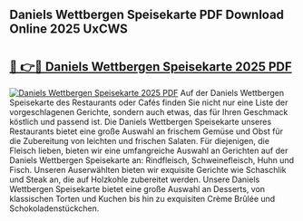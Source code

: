 ## Daniels Wettbergen Speisekarte PDF Download Online 2025 UxCWS

# <h2><a href="http://gcb4su.nevu.top/?p=Daniels+Wettbergen+Speisekarte">🔗 👉🔴 Daniels Wettbergen Speisekarte 2025 PDF</a></h2>

[![Daniels Wettbergen Speisekarte 2025 PDF](https://i.imgur.com/dBaPXMq.png)](http://gcb4su.nevu.top/?p=Daniels+Wettbergen+Speisekarte)
Auf der Daniels Wettbergen Speisekarte des Restaurants oder Cafés finden Sie nicht nur eine Liste der vorgeschlagenen Gerichte, sondern auch etwas, das für Ihren Geschmack köstlich und passend ist. Die Daniels Wettbergen Speisekarte unseres Restaurants bietet eine große Auswahl an frischem Gemüse und Obst für die Zubereitung von leichten und frischen Salaten. Für diejenigen, die Fleisch lieben, bieten wir eine umfangreiche Auswahl an Gerichten auf der Daniels Wettbergen Speisekarte an: Rindfleisch, Schweinefleisch, Huhn und Fisch. Unseren Auserwählten bieten wir exquisite Gerichte wie Schaschlik und Steak an, die auf Holzkohle zubereitet werden. Unsere Daniels Wettbergen Speisekarte bietet eine große Auswahl an Desserts, von klassischen Torten und Kuchen bis hin zu exquisiten Crème Brûlée und Schokoladenstückchen.
